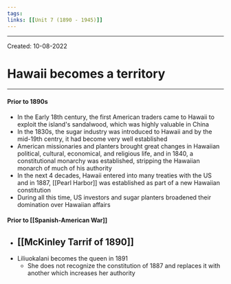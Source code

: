 ```yaml
---
tags: 
links: [[Unit 7 (1890 - 1945)]]
---
```

---
Created: 10-08-2022
# Hawaii becomes a territory
---
#### Prior to 1890s
- In the Early 18th century, the first American traders came to Hawaii to exploit the island's sandalwood, which was highly valuable in China
- In the 1830s, the sugar industry was introduced to Hawaii and by the mid-19th centry, it had become very well established
- American missionaries and planters brought great changes in Hawaiian political, cultural, economical, and religious life, and in 1840, a constitutional monarchy was established, stripping the Hawaiian monarch of much of his authority
- In the next 4 decades, Hawaii entered into many treaties with the US and in 1887, [[Pearl Harbor]] was established as part of a new Hawaiian constitution
- During all this time, US investors and sugar planters broadened their domination over Hawaiian affairs

#### Prior to [[Spanish-American War]]
- [[McKinley Tarrif of 1890]]
	- 
- Liliuokalani becomes the queen in 1891
	- She does not recognize the constitution of 1887 and replaces it with another which increases her authority
